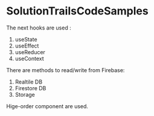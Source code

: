 # SolutionTrailsCodeSamples

The next hooks are used :
1) useState
2) useEffect
3) useReducer
4) useContext

There are methods to read/write from Firebase:
1) Realtile DB
2) Firestore DB
3) Storage

Hige-order component are used.